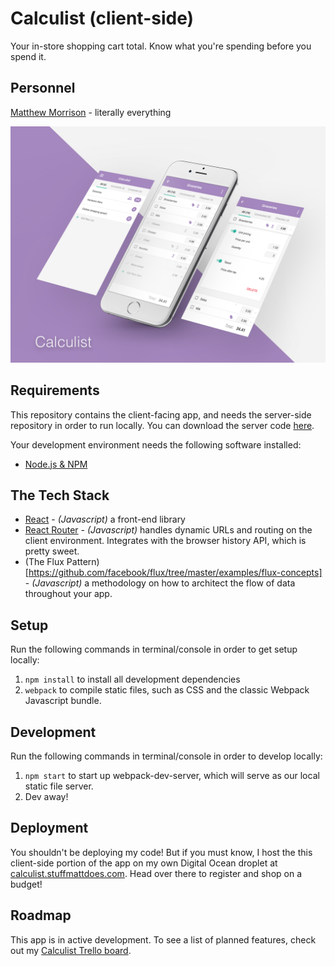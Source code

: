 # Calculist (client-side) #
Your in-store shopping cart total. Know what you're spending before you spend it.

## Personnel ##
[Matthew Morrison](m.james.morrison00@gmail.com) - literally everything

![alt tag](Mockup.png)

## Requirements ##
This repository contains the client-facing app, and needs the server-side repository in order to run locally. You can download the server code [here](https://github.com/stuffmattdoes/react-calculist-server).

Your development environment needs the following software installed:

* [Node.js & NPM](https://nodejs.org/en/)

## The Tech Stack ##
* [React](https://facebook.github.io/react/) - *(Javascript)* a front-end library 
* [React Router](https://github.com/ReactTraining/react-router) - *(Javascript)* handles dynamic URLs and routing on the client environment. Integrates with the browser history API, which is pretty sweet.
* (The Flux Pattern)[https://github.com/facebook/flux/tree/master/examples/flux-concepts] - *(Javascript)* a methodology on how to architect the flow of data throughout your app.

## Setup ##
Run the following commands in terminal/console in order to get setup locally:

1. `npm install` to install all development dependencies
2. `webpack` to compile static files, such as CSS and the classic Webpack Javascript bundle.

## Development ##
Run the following commands in terminal/console in order to develop locally:

1. `npm start` to start up webpack-dev-server, which will serve as our local static file server.
2. Dev away!

## Deployment ##
You shouldn't be deploying my code! But if you must know, I host the this client-side portion of the app on my own Digital Ocean droplet at [calculist.stuffmattdoes.com](https://calculist.stuffmattdoes.com). Head over there to register and shop on a budget!

## Roadmap ##
This app is in active development. To see a list of planned features, check out my [Calculist Trello board](https://trello.com/b/ZQUkXrIX/calculist).
